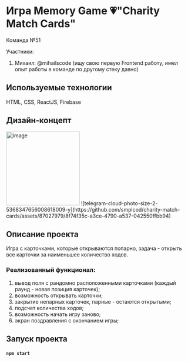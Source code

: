 # Игра Memory Game 💗"Charity Match Cards"

Команда №51

Участники:
1. Михаил: @mihailscode
   (ищу свою первую Frontend работу, имел опыт работы в команде по другому стеку давно)

## Используемые технологии
HTML, CSS, ReactJS, Firebase 

## Дизайн-концепт
<img width="200" alt="image" src="https://github.com/smplcod/charity-match-cards/assets/87027979/f2e4c398-d9e8-4559-8abb-ca7160d8a2d2">
![telegram-cloud-photo-size-2-5368347656008618009-y](https://github.com/smplcod/charity-match-cards/assets/87027979/8f74f35c-a3ce-4790-a537-042550ffbb94)


## Описание проекта
Игра с карточками, которые открываются попарно, задача - открыть все карточки за наименьшее количество ходов.

### Реализованный функционал:

1. вывод поля с рандомно расположенными карточками (каждый раунд - новая позиция карточек);
2. возможность открывать карточки;
3. закрытие непарных карточек, парные - остаются открытыми;
4. подсчет количества ходов;
5. возможность начать игру заново;
6. экран поздравления с окончанием игры;

## Запуск проекта
#### `npm start`
